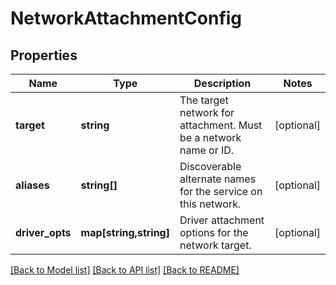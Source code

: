 # NetworkAttachmentConfig

## Properties
Name | Type | Description | Notes
------------ | ------------- | ------------- | -------------
**target** | **string** | The target network for attachment. Must be a network name or ID. | [optional] 
**aliases** | **string[]** | Discoverable alternate names for the service on this network. | [optional] 
**driver_opts** | **map[string,string]** | Driver attachment options for the network target. | [optional] 

[[Back to Model list]](../README.md#documentation-for-models) [[Back to API list]](../README.md#documentation-for-api-endpoints) [[Back to README]](../README.md)


